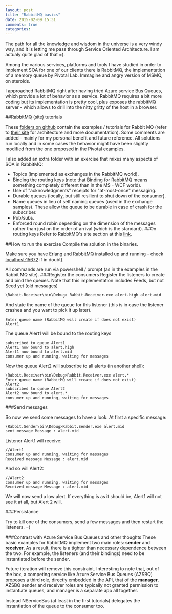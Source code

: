 ```yaml
---
layout: post
title: "RabbitMQ basics"
date: 2015-02-09 15:31
comments: true
categories: 
---
```


The path for all the knowledge and wisdom in the universe is a very windy way, and it is letting me pass through Service Oriented Architecture. I am actualy quite glad of that =).

Among the various services, platforms and tools I have studied in order to implement SOA for one of our clients there is RabbitMQ, the implementation of a memory queue by Pivotal Lab. Immagine and angry version of MSMQ, on steroids.

I approached RabbitMQ right after having tried Azure service Bus Queues, which provide a lot of behavior as a service. RabbitMQ requires a bit more coding but its implementation is pretty cool, plus exposes the rabbitMQ server - which allows to drill into the nitty gritty of the host in a browser.

##RabbitMQ (site) tutorials

These [folders on github](https://github.com/AndreaHK5/RabbitMqTutorials) contain the examples / tutorials for Rabbit MQ (refer to [their site](http://www.rabbitmq.com/tutorials/tutorial-one-dotnet.html) for architecture and more documentation). Some comments are added - mainly for my personal benefit and future reference. All solutions run locally and in some cases the behavior might have been slightly modified from the one proposed in the Pivotal examples.

I also added an extra folder with an exercise that mixes many aspects of SOA in RabbitMQ:

* Topics (implemented as exchanges in the RabbitMQ world).
* Binding the routing keys (note that Binding for RabbitMQ means something completely different than in the MS - WCF world).
* Use of "acknowledgments" receipts for "at-most-once" messaging.
* Durable queues (locally, but still resilient to shut down of the consumer).
* Name queues in lieu of self naming queues (used in the exchange samples). These allow the queue to be durable in case of crash for the subscriber.
* Pub/subs.
* Enforced round robin depending on the dimension of the messages rather than just on the order of arrival (which is the standard).
##On routing keys
Refer to RabbitMQ's site section at this [link](https://www.rabbitmq.com/tutorials/tutorial-five-dotnet.html).

##How to run the exercise
Compile the solution in the binaries.

Make sure you have Erlang and RabbitMQ installed up and running - check [localhost:15672](localhost:15672) if in doubt).

All commands are run via powershell / prompt (as in the examples in the Rabbit MQ site).
###Register the consumers
Register the listeners to create and bind the queues. Note that this implementation includes Feeds, but not Seed yet (old messages)
	
	\Rabbit.Receiver\bin\Debug> Rabbit.Receiver.exe alert.high alert.mid

And state the name of the queue for this listener (this is in case the listener crashes and you want to pick it up later).

	Enter queue name (RabbitMQ will create if does not exist)
	Alert1


The queue Alert1 will be bound to the routing keys

	subscribed to queue Alert1
	Alert1 now bound to alert.high
	Alert1 now bound to alert.mid
	consumer up and running, waiting for messages

Now the queue Alert2 will subscribe to all alerts (in another shell):

	\Rabbit.Receiver\bin\Debug>Rabbit.Receiver.exe alert.*
	Enter queue name (RabbitMQ will create if does not exist)
	Alert2
	subscribed to queue Alert2
	Alert2 now bound to alert.*
	consumer up and running, waiting for messages

###Send messages

So now we send some messages to have a look. At first a specific message:

	\Rabbit.Sender\bin\Debug>Rabbit.Sender.exe alert.mid
	sent message Message : alert.mid


Listener Alert1 will receive:

	//Alert1
	consumer up and running, waiting for messages
	Received message Message : alert.mid

And so will Alert2:

	//Alert2
	consumer up and running, waiting for messages
	Received message Message : alert.mid


We will now send a low alert. If everything is as it should be, Alert1 will not see it at all, but Alert 2 will.

###Persistance

Try to kill one of the consumers, send a few messages and then restart the listeners. =)


###Contrast with Azure Service Bus Queues and other thoughts
These basic examples for RabbitMQ implement two main roles: **sender** and **receiver**. As a result, there is a tighter than necessary dependence between the two. For example, the listeners (and their bindings) need to be instantiated before the sender.

Future iteration will remove this constraint. Interesting to note that, out of the box, a competing service like Azure Service Bus Queues (AZSBQ) proposes a third role, directly embedded in the API, that of the **manager**. AZSBQ sender and receiver roles are typically not granted permission to instantiate queues, and manager is a separate app all together. 

Instead NServiceBus (at least in the first tutorials) delegates the instantiation of the queue to the consumer too.	 

